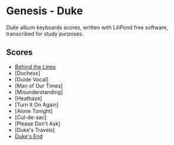 # Genesis - Duke
*Duke* album keyboards scores, written with LiliPond free software, transcribed for study purposes.

## Scores
* [Behind the Lines](behind-the-lines)
* [Duchess]
* [Guide Vocal]
* [Man of Our Times]
* [Misunderstanding]
* [Heathaze]
* [Turn It On Again]
* [Alone Tonight]
* [Cul-de-sac]
* [Please Don't Ask]
* [Duke's Travels]
* [Duke's End](dukes-end)
